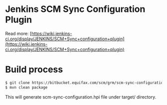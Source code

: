 Jenkins SCM Sync Configuration Plugin
=====================

Read more: [https://wiki.jenkins-ci.org/display/JENKINS/SCM+Sync+configuration+plugin](https://wiki.jenkins-ci.org/display/JENKINS/SCM+Sync+configuration+plugin)

# Build process
```bash
$ git clone https://bitbucket.equifax.com/scm/grm/scm-sync-configuration-plugin.git
$ mvn clean package
```
This will generate scm-sync-configuration.hpi file under target/ directory.
